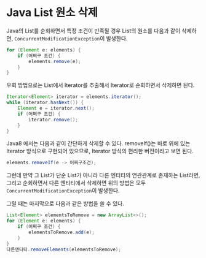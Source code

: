 # Java List 원소 삭제

Java의 List를 순회하면서 특정 조건이 만족될 경우 List의 원소를 다음과 같이 삭제하면, `ConcurrentModificationException`이 발생한다.

```java
for (Element e: elements) {
    if (어쩌구 조건) {
        elements.remove(e);
    }
}
```

우회 방법으로는 List에서 Iterator를 추출해서 Iterator로 순회하면서 삭제하면 된다.

```java
Iterator<Element> iterator = elements.iterator();
while (iterator.hasNext()) {
    Element e = iterator.next();
    if (어쩌구 조건) {
        iterator.remove();
    }
}
```

Java8 에서는 다음과 같이 간단하게 삭제할 수 있다. removeIf()는 바로 위에 있는 Iterator 방식으로 구현되어 있으므로, Iterator 방식의 편리한 버전이라고 보면 된다.

```java
elements.removeIf(e -> 어쩌구조건);
```

그런데 만약 그 List가 단순 List가 아니라 다른 엔티티의 연관관계로 존재하는 List라면, 그리고 순회하면서 다른 엔티티에서 삭제하면 위의 방법은 모두 `ConcurrentModificationException`이 발생한다.

그럴 때는 마지막으로 다음과 같은 방법을 쓸 수 있다.

```java
List<Element> elementsToRemove = new ArrayList<>();
for (Element e: elements) {
    if (어쩌구 조건) {
        elementsToRemove.add(e);
    }
}
다른엔티티.removeElements(elementsToRemove);
```
